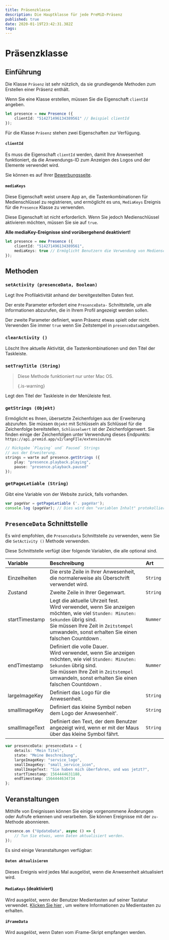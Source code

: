 ```yaml
---
title: Präsenzklasse
description: Die Hauptklasse für jede PreMiD-Präsenz
published: true
date: 2020-01-19T23:42:31.382Z
tags:
---
```


# Präsenzklasse

## Einführung

Die Klasse `Präsenz` ist sehr nützlich, da sie grundlegende Methoden zum Erstellen einer Präsenz enthält.

 Wenn Sie eine Klasse erstellen, müssen Sie die Eigenschaft `clientId` angeben.

```typescript
let presence = new Presence ({
    clientId: "514271496134389561" // Beispiel clientId
});
```

Für die Klasse `Präsenz` stehen zwei Eigenschaften zur Verfügung.

#### `clientId`

Es muss die Eigenschaft `clientId` werden, damit Ihre Anwesenheit funktioniert, da die Anwendungs-ID zum Anzeigen des Logos und der Elemente verwendet wird.

Sie können es auf Ihrer [Bewerbungsseite](https://discordapp.com/developers/applications).

#### `mediaKeys`

Diese Eigenschaft weist unsere App an, die Tastenkombinationen für Medienschlüssel zu registrieren, und ermöglicht es uns, `MediaKeys` Ereignis für die `Presence` Klasse zu verwenden.

Diese Eigenschaft ist nicht erforderlich. Wenn Sie jedoch Medienschlüssel aktivieren möchten, müssen Sie sie auf `true`.

**Alle mediaKey-Ereignisse sind vorübergehend deaktiviert!**

```typescript
let presence = new Presence ({
    clientId: "514271496134389561",
    mediaKeys: true // Ermöglicht Benutzern die Verwendung von Medienschlüsseln
});
```

## Methoden

### `setActivity (presenceData, Boolean)`

Legt Ihre Profilaktivität anhand der bereitgestellten Daten fest.

Der erste Parameter erfordert eine `PresenceData-` Schnittstelle, um alle Informationen abzurufen, die in Ihrem Profil angezeigt werden sollen.

Der zweite Parameter definiert, wann Präsenz etwas spielt oder nicht. Verwenden Sie immer `true` wenn Sie Zeitstempel in `presenceData`angeben.

### `clearActivity ()`

Löscht Ihre aktuelle Aktivität, die Tastenkombinationen und den Titel der Taskleiste.

### `setTrayTitle (String)`

> Diese Methode funktioniert nur unter Mac OS. 
> 
> {.is-warning}

Legt den Titel der Taskleiste in der Menüleiste fest.

### `getStrings (Objekt)`

Ermöglicht es Ihnen, übersetzte Zeichenfolgen aus der Erweiterung abzurufen. Sie müssen `Objekt` mit Schlüsseln als Schlüssel für die Zeichenfolge bereitstellen, `Schlüsselwert` ist der Zeichenfolgenwert. Sie finden einige der Zeichenfolgen unter Verwendung dieses Endpunkts: `https://api.premid.app/v2/langFIle/extension/en`

```typescript
// Rückgabe `Playing` und` Paused` Strings
// aus der Erweiterung.
strings = warte auf presence.getStrings ({
    play: "presence.playback.playing",
    pause: "presence.playback.paused"
});
```

### `getPageLetiable (String)`

Gibt eine Variable von der Website zurück, falls vorhanden.

```typescript
var pageVar = getPageLetiable ('. pageVar');
console.log (pageVar); // Dies wird den "variablen Inhalt" protokollieren
```

## `PresenceData` Schnittstelle

Es wird empfohlen, die `PresenceData` Schnittstelle zu verwenden, wenn Sie die `SetActivity ()` Methode verwenden.

Diese Schnittstelle verfügt über folgende Variablen, die alle optional sind.

<table>
  <thead>
    <tr>
      <th style="text-align:left">Variable</th>
      <th style="text-align:left">Beschreibung</th>
      <th style="text-align:left">Art</th>
    </tr>
  </thead>
  <tbody>
    <tr>
      <td style="text-align:left">Einzelheiten</td>
      <td style="text-align:left">Die erste Zeile in Ihrer Anwesenheit, die normalerweise als Überschrift verwendet wird.</td>
      <td style="text-align:left"><code>String</code>
      </td>
    </tr>
    <tr>
      <td style="text-align:left">Zustand</td>
      <td style="text-align:left">Zweite Zeile in Ihrer Gegenwart.</td>
      <td style="text-align:left"><code>String</code>
      </td>
    </tr>
    <tr>
      <td style="text-align:left">startTimestamp</td>
      <td style="text-align:left">Legt die aktuelle Uhrzeit fest.<br>
        Wird verwendet, wenn Sie anzeigen möchten, wie viel <code>Stunden: Minuten: Sekunden</code> übrig sind.
          <br>Sie müssen Ihre Zeit in <code>Zeitstempel</code> umwandeln, sonst erhalten Sie einen falschen Countdown
.
      </td>
      <td style="text-align:left"><code>Nummer</code>
      </td>
    </tr>
    <tr>
      <td style="text-align:left">endTimestamp</td>
      <td style="text-align:left">Definiert die volle Dauer.
        <br>Wird verwendet, wenn Sie anzeigen möchten, wie viel <code>Stunden: Minuten: Sekunden</code> übrig sind.
          <br>Sie müssen Ihre Zeit in <code>Zeitstempel</code> umwandeln, sonst erhalten Sie einen falschen Countdown
.
      </td>
      <td style="text-align:left"><code>Nummer</code>
      </td>
    </tr>
    <tr>
      <td style="text-align:left">largeImageKey</td>
      <td style="text-align:left">Definiert das Logo für die Anwesenheit.</td>
      <td style="text-align:left"><code>String</code>
      </td>
    </tr>
    <tr>
      <td style="text-align:left">smallImageKey</td>
      <td style="text-align:left">Definiert das kleine Symbol neben dem Logo der Anwesenheit&apos;.</td>
      <td style="text-align:left"><code>String</code>
      </td>
    </tr>
    <tr>
      <td style="text-align:left">smallImageText</td>
      <td style="text-align:left">Definiert den Text, der dem Benutzer angezeigt wird, wenn er mit der Maus über das kleine
        Symbol fährt.</td>
      <td style="text-align:left"><code>String</code>
      </td>
    </tr>
  </tbody>
</table>

```typescript
var presenceData: presenceData = {
    details: "Mein Titel",
    state: "Meine Beschreibung",
    largeImageKey: "service_logo",
    smallImageKey: "small_service_icon",
    smallImageText: "Sie haben mich überfahren, und was jetzt?",
    startTimestamp: 1564444631188,
    endTimestamp: 1564444634734
};
```

## Veranstaltungen

Mithilfe von Ereignissen können Sie einige vorgenommene Änderungen oder Aufrufe erkennen und verarbeiten. Sie können Ereignisse mit der `zu-` Methode abonnieren.

```typescript
presence.on ("UpdateData", async () => {
    // Tun Sie etwas, wenn Daten aktualisiert werden.
});
```

Es sind einige Veranstaltungen verfügbar:

#### `Daten aktualisieren`

Dieses Ereignis wird jedes Mal ausgelöst, wenn die Anwesenheit aktualisiert wird.

#### `MediaKeys` (deaktiviert)

Wird ausgelöst, wenn der Benutzer Medientasten auf seiner Tastatur verwendet. [Klicken Sie hier](/dev/presence/class#mediakeys) , um weitere Informationen zu Medientasten zu erhalten.

#### `iFrameData`

Wird ausgelöst, wenn Daten vom iFrame-Skript empfangen werden.